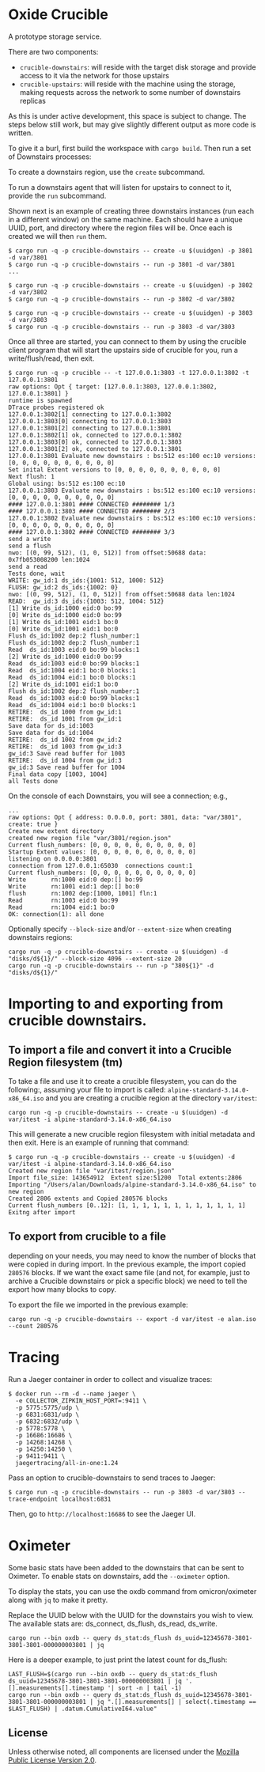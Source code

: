 # Oxide Crucible

A prototype storage service.

There are two components:

* `crucible-downstairs`: will reside with the target disk storage and provide
  access to it via the network for those upstairs
* `crucible-upstairs`: will reside with the machine using the storage,
  making requests across the network to some number of downstairs replicas

As this is under active development, this space is subject to change.
The steps below still work, but may give slightly different output as
more code is written.

To give it a burl, first build the workspace with `cargo build`.  Then run
a set of Downstairs processes:

To create a downstairs region, use the `create` subcommand.

To run a downstairs agent that will listen for upstairs to connect to it,
provide the `run` subcommand.

Shown next is an example of creating three downstairs instances (run each in a
different window) on the same machine.  Each should have a unique UUID, port,
and directory where the region files will be.  Once each is created we will
then `run` them.
```
$ cargo run -q -p crucible-downstairs -- create -u $(uuidgen) -p 3801 -d var/3801
$ cargo run -q -p crucible-downstairs -- run -p 3801 -d var/3801
...
```

```
$ cargo run -q -p crucible-downstairs -- create -u $(uuidgen) -p 3802 -d var/3802
$ cargo run -q -p crucible-downstairs -- run -p 3802 -d var/3802
```

```
$ cargo run -q -p crucible-downstairs -- create -u $(uuidgen) -p 3803 -d var/3803
$ cargo run -q -p crucible-downstairs -- run -p 3803 -d var/3803
```

Once all three are started, you can connect to them by using the crucible
client program that will start the upstairs side of crucible for you, run
a write/flush/read, then exit.

```
$ cargo run -q -p crucible -- -t 127.0.0.1:3803 -t 127.0.0.1:3802 -t 127.0.0.1:3801
raw options: Opt { target: [127.0.0.1:3803, 127.0.0.1:3802, 127.0.0.1:3801] }
runtime is spawned
DTrace probes registered ok
127.0.0.1:3802[1] connecting to 127.0.0.1:3802
127.0.0.1:3803[0] connecting to 127.0.0.1:3803
127.0.0.1:3801[2] connecting to 127.0.0.1:3801
127.0.0.1:3802[1] ok, connected to 127.0.0.1:3802
127.0.0.1:3803[0] ok, connected to 127.0.0.1:3803
127.0.0.1:3801[2] ok, connected to 127.0.0.1:3801
127.0.0.1:3801 Evaluate new downstairs : bs:512 es:100 ec:10 versions: [0, 0, 0, 0, 0, 0, 0, 0, 0, 0]
Set inital Extent versions to [0, 0, 0, 0, 0, 0, 0, 0, 0, 0]
Next flush: 1
Global using: bs:512 es:100 ec:10
127.0.0.1:3803 Evaluate new downstairs : bs:512 es:100 ec:10 versions: [0, 0, 0, 0, 0, 0, 0, 0, 0, 0]
#### 127.0.0.1:3801 #### CONNECTED ######## 1/3
#### 127.0.0.1:3803 #### CONNECTED ######## 2/3
127.0.0.1:3802 Evaluate new downstairs : bs:512 es:100 ec:10 versions: [0, 0, 0, 0, 0, 0, 0, 0, 0, 0]
#### 127.0.0.1:3802 #### CONNECTED ######## 3/3
send a write
send a flush
nwo: [(0, 99, 512), (1, 0, 512)] from offset:50688 data: 0x7fb053008200 len:1024
send a read
Tests done, wait
WRITE: gw_id:1 ds_ids:{1001: 512, 1000: 512}
FLUSH: gw_id:2 ds_ids:{1002: 0}
nwo: [(0, 99, 512), (1, 0, 512)] from offset:50688 data len:1024
READ:  gw_id:3 ds_ids:{1003: 512, 1004: 512}
[1] Write ds_id:1000 eid:0 bo:99
[0] Write ds_id:1000 eid:0 bo:99
[1] Write ds_id:1001 eid:1 bo:0
[0] Write ds_id:1001 eid:1 bo:0
Flush ds_id:1002 dep:2 flush_number:1
Flush ds_id:1002 dep:2 flush_number:1
Read  ds_id:1003 eid:0 bo:99 blocks:1
[2] Write ds_id:1000 eid:0 bo:99
Read  ds_id:1003 eid:0 bo:99 blocks:1
Read  ds_id:1004 eid:1 bo:0 blocks:1
Read  ds_id:1004 eid:1 bo:0 blocks:1
[2] Write ds_id:1001 eid:1 bo:0
Flush ds_id:1002 dep:2 flush_number:1
Read  ds_id:1003 eid:0 bo:99 blocks:1
Read  ds_id:1004 eid:1 bo:0 blocks:1
RETIRE:  ds_id 1000 from gw_id:1
RETIRE:  ds_id 1001 from gw_id:1
Save data for ds_id:1003
Save data for ds_id:1004
RETIRE:  ds_id 1002 from gw_id:2
RETIRE:  ds_id 1003 from gw_id:3
gw_id:3 Save read buffer for 1003
RETIRE:  ds_id 1004 from gw_id:3
gw_id:3 Save read buffer for 1004
Final data copy [1003, 1004]
all Tests done
```

On the console of each Downstairs, you will see a connection; e.g.,

```
...
raw options: Opt { address: 0.0.0.0, port: 3801, data: "var/3801", create: true }
Create new extent directory
created new region file "var/3801/region.json"
Current flush_numbers: [0, 0, 0, 0, 0, 0, 0, 0, 0, 0]
Startup Extent values: [0, 0, 0, 0, 0, 0, 0, 0, 0, 0]
listening on 0.0.0.0:3801
connection from 127.0.0.1:65030  connections count:1
Current flush_numbers: [0, 0, 0, 0, 0, 0, 0, 0, 0, 0]
Write       rn:1000 eid:0 dep:[] bo:99
Write       rn:1001 eid:1 dep:[] bo:0
flush       rn:1002 dep:[1000, 1001] fln:1
Read        rn:1003 eid:0 bo:99
Read        rn:1004 eid:1 bo:0
OK: connection(1): all done
```

Optionally specify `--block-size` and/or `--extent-size` when creating downstairs regions:

```
cargo run -q -p crucible-downstairs -- create -u $(uuidgen) -d "disks/d${1}/" --block-size 4096 --extent-size 20
cargo run -q -p crucible-downstairs -- run -p "380${1}" -d "disks/d${1}/"
```

# Importing to and exporting from crucible downstairs.

## To import a file and convert it into a Crucible Region filesystem (tm)

To take a file and use it to create a crucible filesystem, you can do the following:, assuming your file to import is called: `alpine-standard-3.14.0-x86_64.iso` and you are creating a crucible region at the directory `var/itest`:

```
cargo run -q -p crucible-downstairs -- create -u $(uuidgen) -d var/itest -i alpine-standard-3.14.0-x86_64.iso
```

This will generate a new crucible region filesystem with initial metadata and then exit.  Here is an example of running that command:

```
$ cargo run -q -p crucible-downstairs -- create -u $(uuidgen) -d var/itest -i alpine-standard-3.14.0-x86_64.iso
Created new region file "var/itest/region.json"
Import file_size: 143654912  Extent size:51200  Total extents:2806
Importing "/Users/alan/Downloads/alpine-standard-3.14.0-x86_64.iso" to new region
Created 2806 extents and Copied 280576 blocks
Current flush_numbers [0..12]: [1, 1, 1, 1, 1, 1, 1, 1, 1, 1, 1, 1]
Exitng after import
```

## To export from crucible to a file
depending on your needs, you may need to know the number of blocks that were copied in during import.  In the previous example, the import copied `280576` blocks.  If we want the exact same file (and not, for example, just to archive a Crucible downstairs or pick a specific block) we need to tell the export how many blocks to copy.

To export the file we imported in the previous example:
```
cargo run -q -p crucible-downstairs -- export -d var/itest -e alan.iso --count 280576
```

# Tracing #

Run a Jaeger container in order to collect and visualize traces:

    $ docker run --rm -d --name jaeger \
      -e COLLECTOR_ZIPKIN_HOST_PORT=:9411 \
      -p 5775:5775/udp \
      -p 6831:6831/udp \
      -p 6832:6832/udp \
      -p 5778:5778 \
      -p 16686:16686 \
      -p 14268:14268 \
      -p 14250:14250 \
      -p 9411:9411 \
      jaegertracing/all-in-one:1.24

Pass an option to crucible-downstairs to send traces to Jaeger:

    $ cargo run -q -p crucible-downstairs -- run -p 3803 -d var/3803 --trace-endpoint localhost:6831

Then, go to `http://localhost:16686` to see the Jaeger UI.

# Oximeter #
Some basic stats have been added to the downstairs that can be sent to Oximeter.
To enable stats on downstairs, add the `--oximeter` option.

To display the stats, you can use the oxdb command from omicron/oximeter
along with `jq` to make it pretty.

Replace the UUID below with the UUID for the downstairs you wish to view.
The available stats are: ds_connect, ds_flush, ds_read, ds_write.

```
cargo run --bin oxdb -- query ds_stat:ds_flush ds_uuid=12345678-3801-3801-3801-000000003801 | jq
```

Here is a deeper example, to just print the latest count for ds_flush:
```
LAST_FLUSH=$(cargo run --bin oxdb -- query ds_stat:ds_flush ds_uuid=12345678-3801-3801-3801-000000003801 | jq '.[].measurements[].timestamp '| sort -n | tail -1)
cargo run --bin oxdb -- query ds_stat:ds_flush ds_uuid=12345678-3801-3801-3801-000000003801 | jq ".[].measurements[] | select(.timestamp == $LAST_FLUSH) | .datum.CumulativeI64.value"
```

## License

Unless otherwise noted, all components are licensed under the [Mozilla Public License Version 2.0](LICENSE).
